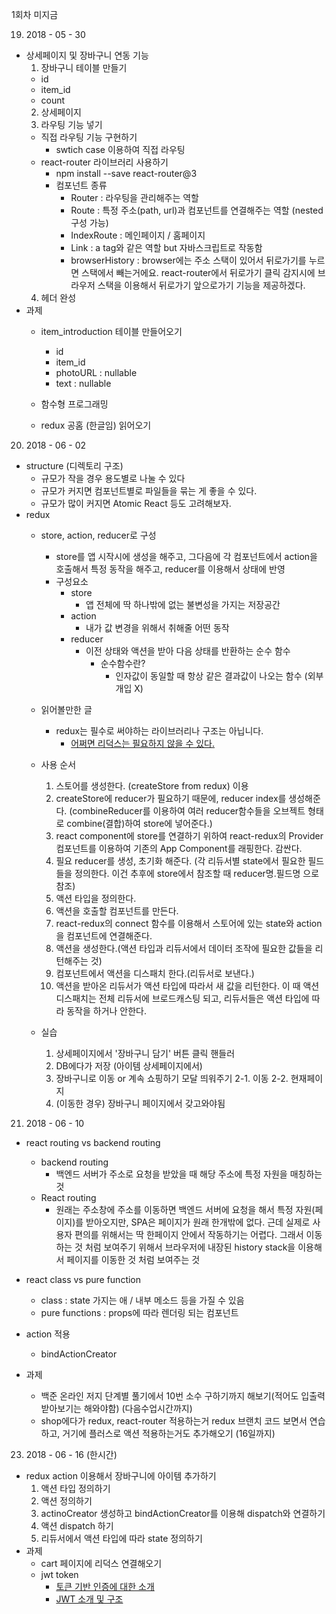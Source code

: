 1회차 미지금

19. 2018 - 05 - 30
  - 상세페이지 및 장바구니 연동 기능
    1. 장바구니 테이블 만들기
      - id
      - item_id
      - count
    2. 상세페이지
    3. 라우팅 기능 넣기
      - 직접 라우팅 기능 구현하기
        - swtich case 이용하여 직접 라우팅
      - react-router 라이브러리 사용하기
        - npm install --save react-router@3
        - 컴포넌트 종류
          - Router : 라우팅을 관리해주는 역할
          - Route : 특정 주소(path, url)과 컴포넌트를 연결해주는 역할 (nested 구성 가능)
          - IndexRoute : 메인페이지 / 홈페이지
          - Link : a tag와 같은 역할 but 자바스크립트로 작동함
          - browserHistory : browser에는 주소 스택이 있어서 뒤로가기를 누르면 스택에서 빼는거에요. react-router에서 뒤로가기 클릭 감지시에 브라우저 스택을 이용해서 뒤로가기 앞으로가기 기능을 제공하겠다.
    4. 헤더 완성
  - 과제
    - item_introduction 테이블 만들어오기
      - id
      - item_id
      - photoURL : nullable
      - text : nullable

    - 함수형 프로그래밍
    - redux 공홈 (한글임) 읽어오기

20. 2018 - 06 - 02
  - structure (디렉토리 구조)
    - 규모가 작을 경우 용도별로 나눌 수 있다
    - 규모가 커지면 컴포넌트별로 파일들을 묶는 게 좋을 수 있다.
    - 규모가 많이 커지면 Atomic React 등도 고려해보자.
  - redux
    - store, action, reducer로 구성
      - store를 앱 시작시에 생성을 해주고, 그다음에 각 컴포넌트에서 action을 호출해서 특정 동작을 해주고, reducer를 이용해서 상태에 반영
      - 구성요소
        - store
          - 앱 전체에 딱 하나밖에 없는 불변성을 가지는 저장공간
        - action
          - 내가 값 변경을 위해서 취해줄 어떤 동작
        - reducer
          - 이전 상태와 액션을 받아 다음 상태를 반환하는 순수 함수
            - 순수함수란?
              - 인자값이 동일할 때 항상 같은 결과값이 나오는 함수 (외부 개입 X)

    - 읽어볼만한 글
      - redux는 필수로 써야하는 라이브러리나 구조는 아닙니다.
        - [어쩌면 리덕스는 필요하지 않을 수 있다.](https://orezytivarg.github.io/you-might-not-need-redux/)

    - 사용 순서
      1. 스토어를 생성한다. (createStore from redux) 이용
      2. createStore에 reducer가 필요하기 때문에, reducer index를 생성해준다. (combineReducer를 이용하여 여러 reducer함수들을 오브젝트 형태로 combine(결합)하여 store에 넣어준다.)
      3. react component에 store를 연결하기 위하여 react-redux의 Provider 컴포넌트를 이용하여 기존의 App Component를 래핑한다. 감싼다.
      4. 필요 reducer를 생성, 초기화 해준다. (각 리듀서별 state에서 필요한 필드들을 정의한다. 이건 추후에 store에서 참조할 때 reducer명.필드명 으로 참조)
      5. 액션 타입을 정의한다.
      6. 액션을 호출할 컴포넌트를 만든다.
      7. react-redux의 connect 함수를 이용해서 스토어에 있는 state와 action을 컴포넌트에 연결해준다.
      8. 액션을 생성한다.(액션 타입과 리듀서에서 데이터 조작에 필요한 값들을 리턴해주는 것)
      9. 컴포넌트에서 액션을 디스패치 한다.(리듀서로 보낸다.)
      10. 액션을 받아온 리듀서가 액션 타입에 따라서 새 값을 리턴한다. 이 때 액션 디스패치는 전체 리듀서에 브로드캐스팅 되고, 리듀서들은 액션 타입에 따라 동작을 하거나 안한다.
    - 실습
      1. 상세페이지에서 '장바구니 담기' 버튼 클릭 핸들러
      2. DB에다가 저장 (아이템 상세페이지에서)
      3. 장바구니로 이동 or 계속 쇼핑하기 모달 띄워주기
        2-1. 이동
        2-2. 현재페이지
      4. (이동한 경우) 장바구니 페이지에서 갖고와야됨


21. 2018 - 06 - 10
  - react routing vs backend routing
    - backend routing
      - 백엔드 서버가 주소로 요청을 받았을 때 해당 주소에 특정 자원을 매칭하는 것
    - React routing
      - 원래는 주소창에 주소를 이동하면 백엔드 서버에 요청을 해서 특정 자원(페이지)를 받아오지만, SPA은 페이지가 원래 한개밖에 없다. 근데 실제로 사용자 편의를 위해서는 딱 한페이지 안에서 작동하기는 어렵다. 그래서 이동하는 것 처럼 보여주기 위해서 브라우저에 내장된 history stack을 이용해서 페이지를 이동한 것 처럼 보여주는 것
  - react class vs pure function
    - class : state 가지는 애 / 내부 메소드 등을 가질 수 있음
    - pure functions : props에 따라 렌더링 되는 컴포넌트
  - action 적용
    - bindActionCreator

  - 과제
    - 백준 온라인 저지 단계별 풀기에서 10번 소수 구하기까지 해보기(적어도 입출력 받아보기는 해와야함) (다음수업시간까지)
    - shop에다가 redux, react-router 적용하는거 redux 브랜치 코드 보면서 연습하고, 거기에 플러스로 액션 적용하는거도 추가해오기 (16일까지)

23. 2018 - 06 - 16 (한시간)
  - redux action 이용해서 장바구니에 아이템 추가하기
    1. 액션 타입 정의하기
    2. 액션 정의하기
    3. actinoCreator 생성하고 bindActionCreator를 이용해 dispatch와 연결하기
    4. 액션 dispatch 하기
    5. 리듀서에서 액션 타입에 따라 state 정의하기
  - 과제
    - cart 페이지에 리덕스 연결해오기
    - jwt token
      - [ 토큰 기반 인증에 대한 소개 ](https://velopert.com/2350)
      - [ JWT 소개 및 구조 ](https://velopert.com/2389)

